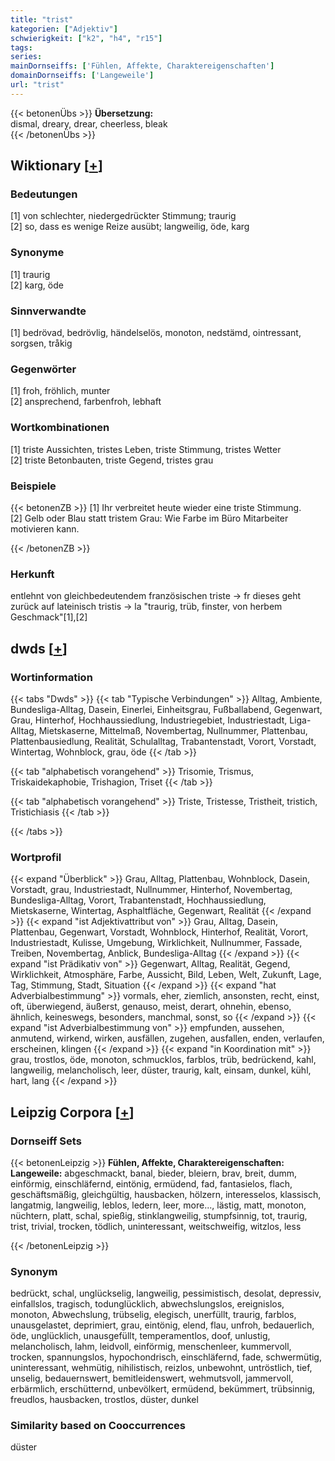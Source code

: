 ```yaml
---
title: "trist"
kategorien: ["Adjektiv"]
schwierigkeit: ["k2", "h4", "r15"]
tags:
series:
mainDornseiffs: ['Fühlen, Affekte, Charaktereigenschaften']
domainDornseiffs: ['Langeweile']
url: "trist"
---
```


{{< betonenÜbs >}}
**Übersetzung:**  
dismal, dreary, drear, cheerless, bleak  
{{< /betonenÜbs >}}

## Wiktionary [[+](https://de.wiktionary.org/wiki/trist)]

### Bedeutungen
[1] von schlechter, niedergedrückter Stimmung; traurig  
[2] so, dass es wenige Reize ausübt; langweilig, öde, karg  

### Synonyme
[1] traurig  
[2] karg, öde  

### Sinnverwandte
[1] bedrövad, bedrövlig, händelselös, monoton, nedstämd, ointressant, sorgsen, tråkig  

### Gegenwörter
[1] froh, fröhlich, munter  
[2] ansprechend, farbenfroh, lebhaft  

### Wortkombinationen
[1] triste Aussichten, tristes Leben, triste Stimmung, tristes Wetter  
[2] triste Betonbauten, triste Gegend, tristes grau  

### Beispiele
{{< betonenZB >}}
[1] Ihr verbreitet heute wieder eine triste Stimmung.  
[2] Gelb oder Blau statt tristem Grau: Wie Farbe im Büro Mitarbeiter motivieren kann.  

{{< /betonenZB >}}
### Herkunft
entlehnt von gleichbedeutendem französischen triste → fr dieses geht zurück auf lateinisch tristis → la "traurig, trüb, finster, von herbem Geschmack"[1],[2]  



## dwds [[+](https://www.dwds.de/wb/trist)]

### Wortinformation
{{< tabs "Dwds" >}}
{{< tab "Typische Verbindungen" >}}
Alltag, Ambiente, Bundesliga-Alltag, Dasein, Einerlei, Einheitsgrau, Fußballabend, Gegenwart, Grau, Hinterhof, Hochhaussiedlung, Industriegebiet, Industriestadt, Liga-Alltag, Mietskaserne, Mittelmaß, Novembertag, Nullnummer, Plattenbau, Plattenbausiedlung, Realität, Schulalltag, Trabantenstadt, Vorort, Vorstadt, Wintertag, Wohnblock, grau, öde
{{< /tab >}}

{{< tab "alphabetisch vorangehend" >}}
Trisomie, Trismus, Triskaidekaphobie, Trishagion, Triset
{{< /tab >}}

{{< tab "alphabetisch vorangehend" >}}
Triste, Tristesse, Tristheit, tristich, Tristichiasis
{{< /tab >}}

{{< /tabs >}}

### Wortprofil
{{< expand "Überblick" >}} Grau, Alltag, Plattenbau, Wohnblock, Dasein, Vorstadt, grau, Industriestadt, Nullnummer, Hinterhof, Novembertag, Bundesliga-Alltag, Vorort, Trabantenstadt, Hochhaussiedlung, Mietskaserne, Wintertag, Asphaltfläche, Gegenwart, Realität {{< /expand >}}
{{< expand "ist Adjektivattribut von" >}} Grau, Alltag, Dasein, Plattenbau, Gegenwart, Vorstadt, Wohnblock, Hinterhof, Realität, Vorort, Industriestadt, Kulisse, Umgebung, Wirklichkeit, Nullnummer, Fassade, Treiben, Novembertag, Anblick, Bundesliga-Alltag {{< /expand >}}
{{< expand "ist Prädikativ von" >}} Gegenwart, Alltag, Realität, Gegend, Wirklichkeit, Atmosphäre, Farbe, Aussicht, Bild, Leben, Welt, Zukunft, Lage, Tag, Stimmung, Stadt, Situation {{< /expand >}}
{{< expand "hat Adverbialbestimmung" >}} vormals, eher, ziemlich, ansonsten, recht, einst, oft, überwiegend, äußerst, genauso, meist, derart, ohnehin, ebenso, ähnlich, keineswegs, besonders, manchmal, sonst, so {{< /expand >}}
{{< expand "ist Adverbialbestimmung von" >}} empfunden, aussehen, anmutend, wirkend, wirken, ausfällen, zugehen, ausfallen, enden, verlaufen, erscheinen, klingen {{< /expand >}}
{{< expand "in Koordination mit" >}} grau, trostlos, öde, monoton, schmucklos, farblos, trüb, bedrückend, kahl, langweilig, melancholisch, leer, düster, traurig, kalt, einsam, dunkel, kühl, hart, lang {{< /expand >}}

## Leipzig Corpora [[+](https://corpora.uni-leipzig.de/en/res?word=trist&corpusId=deu_newscrawl-public_2018)]

### Dornseiff Sets
{{< betonenLeipzig >}}
**Fühlen, Affekte, Charaktereigenschaften:**  
**Langeweile:** abgeschmackt, banal, bieder, bleiern, brav, breit, dumm, einförmig, einschläfernd, eintönig, ermüdend, fad, fantasielos, flach, geschäftsmäßig, gleichgültig, hausbacken, hölzern, interesselos, klassisch, langatmig, langweilig, leblos, ledern, leer, more..., lästig, matt, monoton, nüchtern, platt, schal, spießig, stinklangweilig, stumpfsinnig, tot, traurig, trist, trivial, trocken, tödlich, uninteressant, weitschweifig, witzlos, less  

{{< /betonenLeipzig >}}

### Synonym
bedrückt, schal, unglückselig, langweilig, pessimistisch, desolat, depressiv, einfallslos, tragisch, todunglücklich, abwechslungslos, ereignislos, monoton, Abwechslung, trübselig, elegisch, unerfüllt, traurig, farblos, unausgelastet, deprimiert, grau, eintönig, elend, flau, unfroh, bedauerlich, öde, unglücklich, unausgefüllt, temperamentlos, doof, unlustig, melancholisch, lahm, leidvoll, einförmig, menschenleer, kummervoll, trocken, spannungslos, hypochondrisch, einschläfernd, fade, schwermütig, uninteressant, wehmütig, nihilistisch, reizlos, unbewohnt, untröstlich, tief, unselig, bedauernswert, bemitleidenswert, wehmutsvoll, jammervoll, erbärmlich, erschütternd, unbevölkert, ermüdend, bekümmert, trübsinnig, freudlos, hausbacken, trostlos, düster, dunkel


### Similarity based on Cooccurrences
düster

